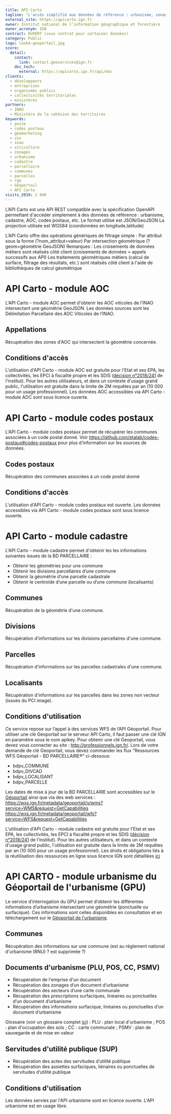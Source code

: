 ```yaml
---
title: API Carto
tagline: "L'accès simplifié aux données de référence : urbanisme, zonages AOC de l'INAO, codes postaux, identifiants de parcelles BD Parcellaire,..."
external_site: https://apicarto.ign.fr
owner: Institut national de l’information géographique et forestière
owner_acronym: IGN
contract: OUVERT (sous contrat pour certaines données)
category: Public
logo: look4-geoportail.jpg
score:
  detail:
    contact:
      link: contact.geoservices@ign.fr
    doc_tech:
      external: https://apicarto.ign.fr/api/doc
clients:
  - développeurs
  - entreprises
  - organismes publics
  - collectivités territoriales
  - ministères
partners:
  - INAO
  - Ministère de la cohésion des territoires
keywords:
  - poste
  - codes postaux
  - géomarketing
  - vin
  - inao
  - viticulture
  - zonages
  - urbanisme
  - cadastre
  - parcellaire
  - communes
  - parcelles
  - rge
  - Géoportail
  - API Carto
visits_2019: 2 840
---
```


L’API Carto est une API REST compatible avec la spécification OpenAPI permettant d'accéder simplement à des données de référence : urbanisme, cadastre, AOC, codes postaux, etc.
Le format utilisé est JSON/GeoJSON
La projection utilisée est WGS84 (coordonnées en longitude,latitude)

L'API Carto offre des opérations génériques de filtrage simple :
Par attribut sous la forme (?nom_attribut=valeur)
Par intersection géométrique (?geom=géométrie GeoJSON)
Remarques :
Les croisements de données métiers sont réalisés côté client (croisements de données = appels successifs aux API)
Les traitements géométriques métiers (calcul de surface, filtrage des résultats, etc.) sont réalisés côté client à l'aide de bibliothèques de calcul géométrique

# API Carto - module AOC

L'API Carto - module AOC permet d'obtenir les AOC viticoles de l’INAO intersectant une géométrie GeoJSON.
Les données sources sont les Délimitation Parcellaire des AOC Viticoles de l’INAO.

## Appellations

Récupération des zones d'AOC qui intersectent la géométrie concernée.

## Conditions d'accès

L'utilisation d'API Carto - module AOC est gratuite pour l'Etat et ses EPA, les collectivités, les EPCI à fiscalité propre et les SDIS ([décision n°2018/241](http://www.ign.fr/institut/sites/all/files/2018.241_tarification_geoservices_ign.pdf) de l'institut).
Pour les autres utilisateurs, et dans un contexte d'usage grand public, l'utilisation est gratuite dans la limite de 2M requêtes par an (10 000 pour un usage professionnel).
Les données AOC accessibles via API Carto - module AOC sont sous licence ouverte.

# API Carto - module codes postaux

L'API Carto - module codes postaux permet de récupérer les communes associées à un code postal donné.
Voir https://github.com/etalab/codes-postaux#codes-postaux pour plus d’information sur les sources de données.

## Codes postaux

Récupération des communes associées à un code postal donné

## Conditions d'accès

L'utilisation d'API Carto - module codes postaux est ouverte.
Les données accessibles via API Carto - module codes postaux sont sous licence ouverte.


# API Carto - module cadastre

L'API Carto - module cadastre permet d'obtenir les les informations suivantes issues de la BD PARCELLAIRE :

- Obtenir les géométries pour une commune
- Obtenir les divisions parcellaires d’une commune
- Obtenir la géométrie d’une parcelle cadastrale
- Obtenir le centroïde d’une parcelle ou d’une commune (localisants)

## Communes

Récupération de la géométrie d'une commune.

## Divisions

Récupération d'informations sur les divisions parcellaires d'une commune.

## Parcelles

Récupération d'informations sur les parcelles cadastrales d'une commune.

## Localisants

Récupération d'informations sur les parcelles dans les zones non vecteur (issues du PCI image).

## Conditions d'utilisation

Ce service repose sur l’appel à des services WFS de l’API Géoportail. Pour utiliser une clé Géoportail sur le serveur API Carto, il faut passer une clé IGN en paramètre sous le nom apikey.
Pour obtenir une clé Geoportail, vous devez vous connecter au site : http://professionnels.ign.fr/. Lors de votre demande de clé Geoportail, vous devez commander les flux “Ressources WFS Géoportail - BD PARCELLAIRE®” ci-dessous:

- bdpv_COMMUNE
- bdpv_DIVCAD
- bdpv_LOCALISANT
- bdpv_PARCELLE

Les dates de mise à jour de la BD PARCELLAIRE sont accessibles sur le [Géoportail](https://www.geoportail.gouv.fr/carte?c=3.935401397390178,46.560407124677226&z=6&l0=ORTHOIMAGERY.ORTHOPHOTOS::GEOPORTAIL:OGC:WMTS(0.39;h)&l1=CADASTRALPARCELS.GRAPHE::GEOPORTAIL:OGC:WMS(1)&permalink=yes) ainsi que via des web services :
https://wxs.ign.fr/metadata/geoportail/v/wms?service=WMS&request=GetCapabilities
https://wxs.ign.fr/metadata/geoportail/wfs?service=WFS&request=GetCapabilities


L'utilisation d'API Carto - module cadastre est gratuite pour l'Etat et ses EPA, les collectivités, les EPCI à fiscalité propre et les SDIS ([décision n°2018/241](http://www.ign.fr/institut/sites/all/files/2018.241_tarification_geoservices_ign.pdf) de l'institut).
Pour les autres utilisateurs, et dans un contexte d'usage grand public, l'utilisation est gratuite dans la limite de 2M requêtes par an (10 000 pour un usage professionnel).
Les droits et obligations liés à la réutilisation des ressources en ligne sous licence IGN sont détaillées [ici]( http://professionnels.ign.fr/doc/CGU-ressourcesgeoportail.pdf)

# API CARTO - module urbanisme du Géoportail de l'urbanisme (GPU)

Le service d’interrogation du GPU permet d’obtenir les différentes informations d’urbanisme intersectant une géométrie (ponctuelle ou surfacique).
Ces informations sont celles disponibles en consultation et en téléchargement sur le [Géoportail de l'urbanisme](https://geoportail-urbanisme.gouv.fr).

## Communes

Récupération des informations sur une commune (est au règlement national d'urbanisme (RNU) ? est supprimée ?)

## Documents d'urbanisme (PLU, POS, CC, PSMV)

- Récupération de l'emprise d'un document
- Récupération des zonages d’un document d’urbanisme
- Récupération des secteurs d’une carte communale
- Récupération des prescriptions surfaciques, linéaires ou ponctuelles d’un document d’urbanisme
- Récupération des informations surfacique, linéaires ou ponctuelles d’un document d’urbanisme

Glossaire (voir un glossaire complet [ici](https://www.geoportail-urbanisme.gouv.fr/glossaire/)) :
PLU : plan local d'urbanisme ;
POS : plan d'occupation des sols ;
CC : carte communale ;
PSMV : plan de sauvegarde et de mise en valeur

## Servitudes d'utilité publique (SUP)

- Récupération des actes des servitudes d’utilité publique
- Récupération des assiettes surfaciques, liénaires ou ponctuelles de servitudes d’utilité publique

## Conditions d'utilisation

Les données servies par l'API urbanisme sont en licence ouverte.
L'API urbanisme est en usage libre.
